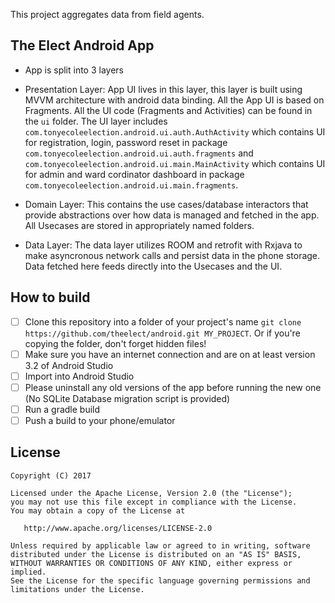 
This project aggregates data from field agents.

## The Elect Android App
- App is split into 3 layers
 - Presentation Layer: App UI lives in this layer, this layer is built using MVVM architecture with android data binding. All the App UI is based on Fragments. All the UI code (Fragments and Activities) can be found in the `ui` folder. The UI layer includes  `com.tonyecoleelection.android.ui.auth.AuthActivity` which contains UI for registration, login, password reset in package `com.tonyecoleelection.android.ui.auth.fragments` and `com.tonyecoleelection.android.ui.main.MainActivity` which contains UI for admin and ward cordinator dashboard in package `com.tonyecoleelection.android.ui.main.fragments`.

 - Domain Layer: This contains the use cases/database interactors that provide abstractions over how data is managed and fetched in the app. All Usecases are stored in appropriately named folders.

 - Data Layer: The data layer utilizes ROOM and retrofit with Rxjava to make asyncronous network calls and persist data in the phone storage. Data fetched here feeds directly into the Usecases and the UI.

## How to build

- [ ] Clone this repository into a folder of your project's name `git clone https://github.com/theelect/android.git MY_PROJECT`. Or if you're copying the folder, don't forget hidden files!
- [ ] Make sure you have an internet connection and are on at least version 3.2 of Android Studio
- [ ] Import into Android Studio
- [ ] Please uninstall any old versions of the app before running the new one (No SQLite Database migration script is provided)
- [ ] Run a gradle build
- [ ] Push a build to your phone/emulator

## License

    Copyright (C) 2017

    Licensed under the Apache License, Version 2.0 (the "License");
    you may not use this file except in compliance with the License.
    You may obtain a copy of the License at

       http://www.apache.org/licenses/LICENSE-2.0

    Unless required by applicable law or agreed to in writing, software
    distributed under the License is distributed on an "AS IS" BASIS,
    WITHOUT WARRANTIES OR CONDITIONS OF ANY KIND, either express or implied.
    See the License for the specific language governing permissions and
    limitations under the License.
